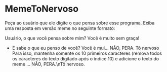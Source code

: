 # MemeToNervoso
Peça ao usuário que ele digite o que pensa sobre esse programa. Exiba uma resposta em versão meme no seguinte formato:

Usuário, o que você pensa sobre mim? Você é muito sem graça!

- E sabe o que eu penso de você?
Você é mui... NÃO, PERA.
Tô nervoso
Para isso, mantenha somente os 10 primeiros caracteres (remova todos os caracteres do texto digitado após o índice 10) e adicione o texto do meme ... NÃO, PERA.\nTô nervoso.

